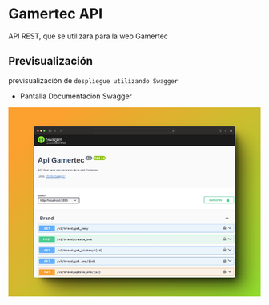 # Gamertec API

API REST, que se utilizara para la web Gamertec 

## Previsualización

previsualización de `despliegue utilizando Swagger`

- Pantalla Documentacion Swagger

![Imagen despliegue Principal](./public/images/web-swagger.png)

